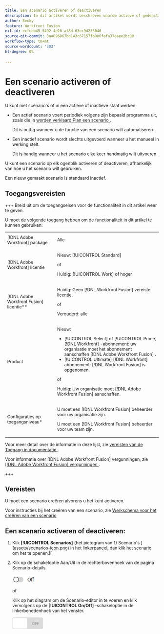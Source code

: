 ```yaml
---
title: Een scenario activeren of deactiveren
description: In dit artikel wordt beschreven waarom actieve of gedeactiveerde scenario's in verschillende situaties nuttig zijn en hoe u een scenario activeert of deactiveert.
author: Becky
feature: Workfront Fusion
exl-id: ecfcab45-5492-4e20-af8d-63ec9d233046
source-git-commit: 3aa896867bd143c67157fb886fafa37eaee2bc00
workflow-type: tm+mt
source-wordcount: '303'
ht-degree: 0%

---
```


# Een scenario activeren of deactiveren

U kunt met scenario&#39;s of in een actieve of inactieve staat werken:

* Een actief scenario voert periodiek volgens zijn bepaald programma uit, zoals die in [ worden verklaard Plan een scenario ](/help/workfront-fusion/create-scenarios/config-scenarios-settings/schedule-a-scenario.md).

  Dit is nuttig wanneer u de functie van een scenario wilt automatiseren.

* Een inactief scenario wordt slechts uitgevoerd wanneer u het manueel in werking stelt.

  Dit is handig wanneer u het scenario elke keer handmatig wilt uitvoeren.

U kunt een scenario op elk ogenblik activeren of deactiveren, afhankelijk van hoe u het scenario wilt gebruiken.

Een nieuw gemaakt scenario is standaard inactief.

## Toegangsvereisten

+++ Breid uit om de toegangseisen voor de functionaliteit in dit artikel weer te geven.

U moet de volgende toegang hebben om de functionaliteit in dit artikel te kunnen gebruiken:

<table style="table-layout:auto">
 <col> 
 <col> 
 <tbody> 
  <tr> 
   <td role="rowheader">[!DNL Adobe Workfront] package</td> 
   <td> <p>Alle</p> </td> 
  </tr> 
  <tr data-mc-conditions=""> 
   <td role="rowheader">[!DNL Adobe Workfront] licentie</td> 
   <td> <p>Nieuw: [!UICONTROL Standard]</p><p>of</p><p>Huidig: [!UICONTROL Work] of hoger</p> </td> 
  </tr> 
  <tr> 
   <td role="rowheader">[!DNL Adobe Workfront Fusion] licentie**</td> 
   <td>
   <p>Huidig: Geen [!DNL Workfront Fusion] vereiste licentie.</p>
   <p>of</p>
   <p>Verouderd: alle </p>
   </td> 
  </tr> 
  <tr> 
   <td role="rowheader">Product</td> 
   <td>
   <p>Nieuw:</p> <ul><li>[!UICONTROL Select] of [!UICONTROL Prime] [!DNL Workfront] -abonnement: uw organisatie moet het abonnement aanschaffen [!DNL Adobe Workfront Fusion] .</li><li>[!UICONTROL Ultimate] [!DNL Workfront] abonnement: [!DNL Workfront Fusion] is opgenomen.</li></ul>
   <p>of</p>
   <p>Huidig: Uw organisatie moet [!DNL Adobe Workfront Fusion] aanschaffen.</p>
   </td> 
  </tr>
  <tr data-mc-conditions=""> 
   <td role="rowheader">Configuraties op toegangsniveau*</td> 
   <td> 
     <p>U moet een [!DNL Workfront Fusion] beheerder voor uw organisatie zijn.</p>
     <p>U moet een [!DNL Workfront Fusion] beheerder voor uw team zijn.</p>
   </td> 
  </tr> 
   </td> 
  </tr> 
 </tbody> 
</table>

Voor meer detail over de informatie in deze lijst, zie [ vereisten van de Toegang in documentatie ](/help/workfront-fusion/references/licenses-and-roles/access-level-requirements-in-documentation.md).

Voor informatie over [!DNL Adobe Workfront Fusion] vergunningen, zie [[!DNL Adobe Workfront Fusion]  vergunningen ](/help/workfront-fusion/set-up-and-manage-workfront-fusion/licensing-operations-overview/license-automation-vs-integration.md).

+++

## Vereisten

U moet een scenario creëren alvorens u het kunt activeren.

Voor instructies bij het creëren van een scenario, zie [ Werkschema voor het creëren van een scenario ](/help/workfront-fusion/create-scenarios/plan-a-scenario/create-a-scenario-workflow.md)

## Een scenario activeren of deactiveren:

1. Klik **[!UICONTROL Scenarios]** {het pictogram van 1} Scenario&#39;s ](assets/scenarios-icon.png) in het linkerpaneel, dan klik het scenario om het te openen.![
1. Klik op de schakeloptie Aan/Uit in de rechterbovenhoek van de pagina Scenario-details.

   ![ de activeringsknevel van Details ](assets/active-toggle-details-page.png)

   of

   Klik op het diagram om de Scenario-editor in te voeren en klik vervolgens op de **[!UICONTROL On/Off]** -schakeloptie in de linkerbenedenhoek van het venster.

   ![ Aan van schakelaar ](assets/on-off-switch.jpg)
